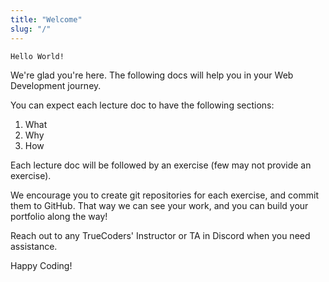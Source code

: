 ```yaml
---
title: "Welcome"
slug: "/"
---
```


`Hello World!`

We're glad you're here. The following docs will help you in your Web Development journey.

You can expect each lecture doc to have the following sections:

1. What
2. Why
3. How

Each lecture doc will be followed by an exercise (few may not provide an exercise).

We encourage you to create git repositories for each exercise, and commit them to GitHub. That way we can see your work, and you can build your portfolio along the way!

Reach out to any TrueCoders' Instructor or TA in Discord when you need assistance.

Happy Coding!
